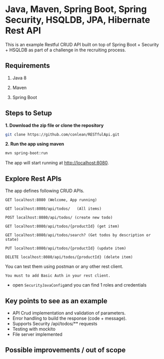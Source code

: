 # Java, Maven, Spring Boot, Spring Security, HSQLDB, JPA, Hibernate Rest API

This is an example Restful CRUD API built on top of Spring Boot + Security + HSQLDB as part of a challenge in the recruiting process.

## Requirements

1. Java 8

2. Maven 

3. Spring Boot


## Steps to Setup

**1. Download the zip file or clone the repository**

```bash
git clone https://github.com/conlean/RESTfulApi.git
```

**2. Run the app using maven**

```bash
mvn spring-boot:run
```

The app will start running at <http://localhost:8080>.

## Explore Rest APIs

The app defines following CRUD APIs.
    
    GET localhost:8080 (Welcome, App running)

    GET localhost:8080/api/todos/   (All items)
    
    POST localhost:8080/api/todos/ (create new todo)
    
    GET localhost:8080/api/todos/{productId} (get item)
    
    GET localhost:8080/api/todos/search? (Get todos by description or state)
    
    PUT localhost:8080/api/todos/{productId} (update item)
    
    DELETE localhost:8080/api/todos/{productId} (delete item)

You can test them using postman or any other rest client.

    You must to add Basic Auth in your rest client. 

+ open `SecurityJavaConfig`and you can find 1 roles and credentials

## Key points to see as an example

+ API Crud implementation and validation of parameters.
+ Error handling to build the response (code + message).
+ Supports Security /api/todos/** requests
+ Testing with mockito
+ File server implemented 

## Possible improvements / out of scope





